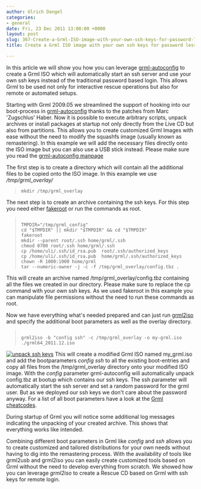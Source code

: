 ```yaml
---
author: Ulrich Dangel
categories:
- general
date: Fri, 23 Dec 2011 13:00:00 +0000
layout: post
slug: 367-Create-a-Grml-ISO-image-with-your-own-ssh-keys-for-password-less-login
title: Create a Grml ISO image with your own ssh keys for password less login

---
```

In this article we will show you how you can leverage [grml\-autoconfig](https://grml.org/config/grml-autoconfig.1.html) to create a Grml ISO which will automatically start an ssh server and use your own ssh keys instead of the traditional password based login. This allows Grml to be used not only for interactive rescue operations but also for remote or automated setups.

Starting with Grml 2009\.05 we streamlined the support of hooking into our boot\-process in [grml\-autoconfig](https://grml.org/config/grml-autoconfig.1.html) thanks to the patches from Marc 'Zugschlus' Haber. Now it is possible to execute arbitrary scripts, unpack archives or install packages at startup not only directly from the Live CD but also from partitions. This allows you to create customized Grml Images with ease without the need to modify the squashfs image (usually known as remastering). In this example we will add the necessary files directly onto the ISO image but you can also use a USB stick instead. Please make sure you read the [grml\-autoconfig manpage](https://grml.org/config/grml-autoconfig.1.html) 

The first step is to create a directory which will contain all the additional files to be copied onto the ISO image. In this example we use */tmp/grml\_overlay/*
> ```
> mkdir /tmp/grml_overlay
> ```


The next step is to create an archive containing the ssh keys. For this step you need either [fakeroot](http://man.cx/fakeroot(1)) or run the commands as root.

> ```
> 
> TMPDIR="/tmp/grml_config"
> cd "$TMPDIR" || mkdir "$TMPDIR" && cd "$TMPDIR"
> fakeroot 
> mkdir --parent root/.ssh home/grml/.ssh
> chmod 0700 root/.ssh home/grml/.ssh
> cp /home/uli/.ssh/id_rsa.pub  root/.ssh/authorized_keys
> cp /home/uli/.ssh/id_rsa.pub  home/grml/.ssh/authorized_keys
> chown -R 1000:1000 home/grml
> tar --numeric-owner -j -c -f /tmp/grml_overlay/config.tbz .
> 
> ```

This will create an archive named /tmp/grml\_overlay/config.tbz containing all the files we created in our directory. Please make sure to replace the cp command with your own ssh keys. As we used fakeroot in this example you can manipulate file permissions without the need to run these commands as root. 

Now we have everything what's needed prepared and can just run [grml2iso](https://grml.org/grml2usb/) and specify the additional boot parameters as well as the overlay directory.
> ```
> 
> grml2iso -b "config ssh" -c /tmp/grml_overlay -o my-grml.iso ./grml64_2011.12.iso
> 
> ```

[![](/images/sshkeys_unpack.png "unpack ssh keys")](/images/sshkeys_unpack.png "unpack ssh keys")
This will create a modified Grml ISO named my\_grml.iso and add the bootparameters *config ssh* to all the existing boot\-entries and copy all files from the /tmp/grml\_overlay directory onto your modified ISO image. With the *config* parameter grml\-autoconfig will automatically unpack config.tbz at bootup which contains our ssh keys. The ssh parameter will automatically start the ssh server and set a random password for the grml user. But as we deployed our ssh keys we don't care about the password anyway. For a list of all boot parameters have a look at the [Grml cheatcodes](http://git.grml.org/?p=grml-live.git;a=blob_plain;f=templates/GRML/grml-cheatcodes.txt;hb=HEAD).  

During startup of Grml you will notice some additional log messages indicating the unpacking of your created archive. This shows that everything works like intended.


Combining different boot parameters in Grml like *config* and *ssh* allows you to create customized and tailored distributions for your own needs without having to dig into the remastering process. With the availability of tools like grml2usb and grml2iso you can easily create customized tools based on Grml without the need to develop everything from scratch. We showed how you can leverage *grml2iso* to create a Rescue CD based on Grml with ssh keys for remote login.

